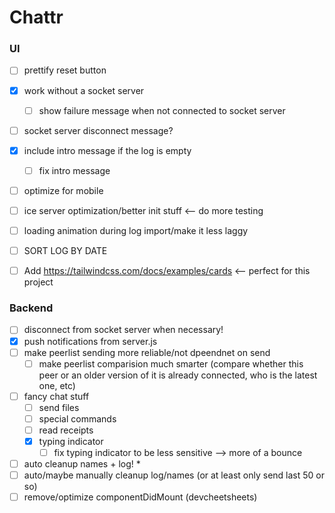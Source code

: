 Chattr
==============

### UI
- [ ] prettify reset button
- [x] work without a socket server
  - [ ] show failure message when not connected to socket server
- [ ] socket server disconnect message?
- [x] include intro message if the log is empty
  - [ ] fix intro message
- [ ] optimize for mobile
- [ ] ice server optimization/better init stuff <-- do more testing
- [ ] loading animation during log import/make it less laggy
- [ ] SORT LOG BY DATE

- [ ] Add https://tailwindcss.com/docs/examples/cards <-- perfect for this project

### Backend
- [ ] disconnect from socket server when necessary!
- [x] push notifications from server.js
- [ ] make peerlist sending more reliable/not dpeendnet on send
  - [ ] make peerlist comparision much smarter (compare whether this peer or an older version of it is already connected, who is the latest one, etc)
- [ ] fancy chat stuff
  - [ ] send files
  - [ ] special commands
  - [ ] read receipts
  - [x] typing indicator
    - [ ] fix typing indicator to be less sensitive --> more of a bounce
- [ ] auto cleanup names + log! *
- [ ] auto/maybe manually cleanup log/names (or at least only send last 50 or so)
- [ ] remove/optimize componentDidMount (devcheetsheets)
